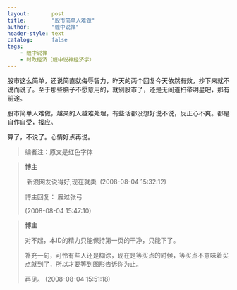 ```yaml
---
layout:       post
title:        "股市简单人难做"
author:       "缠中说禅"
header-style: text
catalog:      false
tags:
    - 缠中说禅
    - 时政经济（缠中说禅经济学）
---
```


股市这么简单，还说简直就侮辱智力，昨天的两个回复今天依然有效，抄下来就不说而说了。至于那些脑子不愿意用的，就别股市了，还是无间道扫帚明星吧，那有前途。



股市简单人难做，越亲的人越难处理，有些话都没想好说不说，反正心不爽。都是自作自受，报应。



算了，不说了。心情好点再说。



> 编者注：原文是红色字体



> **博主**
>
> ​	新浪网友说得好,现在就卖
> ​	(2008-08-04 15:32:12)
>
> 博主回复：
> 雁过张弓
>
> (2008-08-04 15:47:10)
>



> **博主**
>
>
> 对不起，本ID的精力只能保持第一页的干净，只能下了。
>
> 补充一句，可怜有些人还是糊涂，现在是等买点的时候，等买点不意味着买点就到了，所以才要等到图形告诉你为止。
>
> 再见。
> (2008-08-04 15:51:18) 

